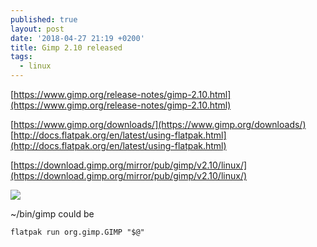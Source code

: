 ```yaml
---
published: true
layout: post
date: '2018-04-27 21:19 +0200'
title: Gimp 2.10 released
tags:
  - linux
---
```

[https://www.gimp.org/release-notes/gimp-2.10.html](https://www.gimp.org/release-notes/gimp-2.10.html)

[https://www.gimp.org/downloads/](https://www.gimp.org/downloads/)  
[http://docs.flatpak.org/en/latest/using-flatpak.html](http://docs.flatpak.org/en/latest/using-flatpak.html)

[https://download.gimp.org/mirror/pub/gimp/v2.10/linux/](https://download.gimp.org/mirror/pub/gimp/v2.10/linux/)

![](https://www.gimp.org/images/frontpage/wilber-big.png)

~/bin/gimp could be

	flatpak run org.gimp.GIMP "$@"

